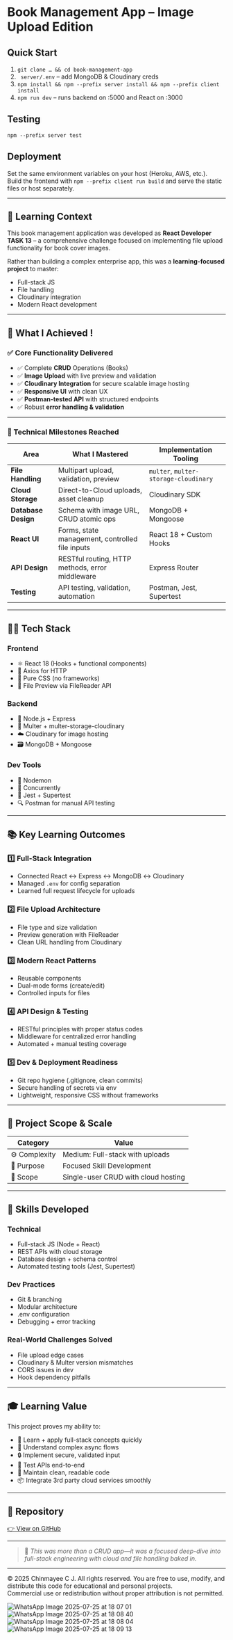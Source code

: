 # Book Management App – Image Upload Edition

## Quick Start
1. `git clone … && cd book-management-app`
2. ` server/.env` – add MongoDB & Cloudinary creds  
3. `npm install && npm --prefix server install && npm --prefix client install`
4. `npm run dev` – runs backend on :5000 and React on :3000

## Testing
`npm --prefix server test`

## Deployment
Set the same environment variables on your host (Heroku, AWS, etc.).  
Build the frontend with `npm --prefix client run build` and serve the static files or host separately.

---

## 🎯 Learning Context

This book management application was developed as **React Developer TASK 13** – a comprehensive challenge focused on implementing file upload functionality for book cover images.

Rather than building a complex enterprise app, this was a **learning-focused project** to master:
- Full-stack JS
- File handling
- Cloudinary integration
- Modern React development

---

## 🚀 What I Achieved !

### ✅ Core Functionality Delivered
- ✅ Complete **CRUD** Operations (Books)
- ✅ **Image Upload** with live preview and validation
- ✅ **Cloudinary Integration** for secure scalable image hosting
- ✅ **Responsive UI** with clean UX
- ✅ **Postman-tested API** with structured endpoints
- ✅ Robust **error handling & validation**

---

### 🧠 Technical Milestones Reached

| Area             | What I Mastered                                     | Implementation Tooling               |
|------------------|------------------------------------------------------|--------------------------------------|
| **File Handling**| Multipart upload, validation, preview                | `multer`, `multer-storage-cloudinary`|
| **Cloud Storage**| Direct-to-Cloud uploads, asset cleanup               | Cloudinary SDK                       |
| **Database Design**| Schema with image URL, CRUD atomic ops             | MongoDB + Mongoose                   |
| **React UI**     | Forms, state management, controlled file inputs      | React 18 + Custom Hooks              |
| **API Design**   | RESTful routing, HTTP methods, error middleware      | Express Router                       |
| **Testing**      | API testing, validation, automation                  | Postman, Jest, Supertest             |

---

## 🧑‍💻 Tech Stack

### Frontend
- ⚛️ React 18 (Hooks + functional components)
- 🧪 Axios for HTTP
- 🎨 Pure CSS (no frameworks)
- 📸 File Preview via FileReader API

### Backend
- 🧩 Node.js + Express
- 📁 Multer + multer-storage-cloudinary
- ☁️ Cloudinary for image hosting
- 🗃️ MongoDB + Mongoose

### Dev Tools
- 🔄 Nodemon
- 🔀 Concurrently
- 🧪 Jest + Supertest
- 🔍 Postman for manual API testing

---

## 📚 Key Learning Outcomes

### 1️⃣ Full-Stack Integration
- Connected React ↔ Express ↔ MongoDB ↔ Cloudinary
- Managed `.env` for config separation
- Learned full request lifecycle for uploads

### 2️⃣ File Upload Architecture
- File type and size validation
- Preview generation with FileReader
- Clean URL handling from Cloudinary

### 3️⃣ Modern React Patterns
- Reusable components
- Dual-mode forms (create/edit)
- Controlled inputs for files

### 4️⃣ API Design & Testing
- RESTful principles with proper status codes
- Middleware for centralized error handling
- Automated + manual testing coverage

### 5️⃣ Dev & Deployment Readiness
- Git repo hygiene (.gitignore, clean commits)
- Secure handling of secrets via env
- Lightweight, responsive CSS without frameworks

---

## 🔧 Project Scope & Scale

| Category       | Value                              |
|----------------|-------------------------------------|
| ⚙️ Complexity | Medium: Full-stack with uploads      |
| 🎯 Purpose     | Focused Skill Development           |
| 🧪 Scope       | Single-user CRUD with cloud hosting |

---

## 🌟 Skills Developed

### Technical
- Full-stack JS (Node + React)
- REST APIs with cloud storage
- Database design + schema control
- Automated testing tools (Jest, Supertest)

### Dev Practices
- Git & branching
- Modular architecture
- .env configuration
- Debugging + error tracking

### Real-World Challenges Solved
- File upload edge cases
- Cloudinary & Multer version mismatches
- CORS issues in dev
- Hook dependency pitfalls

---

## 🎓 Learning Value

This project proves my ability to:
- 🔁 Learn + apply full-stack concepts quickly
- 🧠 Understand complex async flows
- 🔒 Implement secure, validated input
- 🧪 Test APIs end-to-end
- 🧹 Maintain clean, readable code
- 📦 Integrate 3rd party cloud services smoothly

---

## 🔗 Repository

[👉 View on GitHub](https://github.com/chinmayee-cj/Book-management-app)

---

> 🧠 *This was more than a CRUD app—it was a focused deep-dive into full-stack engineering with cloud and file handling baked in.*

---

© 2025 Chinmayee C J. All rights reserved.
You are free to use, modify, and distribute this code for educational and personal projects.  
Commercial use or redistribution without proper attribution is not permitted.

![WhatsApp Image 2025-07-25 at 18 07 01](https://github.com/user-attachments/assets/d54fa348-72a7-4305-8db3-7c360fa66a4c)
![WhatsApp Image 2025-07-25 at 18 08 40](https://github.com/user-attachments/assets/342261e9-5492-400b-8428-95e55c50da4f)
![WhatsApp Image 2025-07-25 at 18 08 04](https://github.com/user-attachments/assets/b9db92d4-caff-457f-84df-e5177aece656)
![WhatsApp Image 2025-07-25 at 18 09 13](https://github.com/user-attachments/assets/43f328b8-bb3b-480c-ad9e-06b2715a1269)
